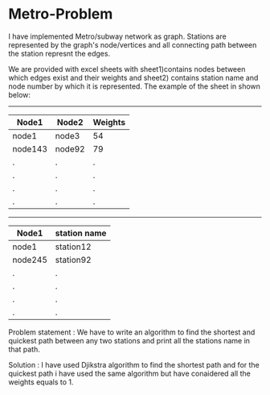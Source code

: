 # Metro-Problem

I have implemented Metro/subway network as graph. Stations are represented by the graph's node/vertices and all connecting path between the station represnt the edges.

We are provided with excel sheets with  sheet1)contains nodes between which edges exist and their weights and sheet2) contains station name and node number by which it is represented. The example of the sheet in shown below:

  
-----------------------------------
Node1    |   Node2    |  Weights
---------|------------|------------
node1    |  node3     |    54
node143  |  node92    |    79
  .      |    .       |    .
  .      |    .       |    .
  .      |    .       |    .
  .      |    .       |    .
  

--------------------------
Node1    |   station name
---------|----------------
node1    |  station12
node245  |  station92
  .      |    .      
  .      |    .       
  .      |    .       
  .      |    .       
  
  
Problem statement : We have to write an algorithm to find the shortest and quickest path between any two stations and print all the stations name in that path.

Solution : I have used Djikstra algorithm to find the shortest path and for the quickest path i have used the same algorithm but have conaidered all the weights equals to 1.
